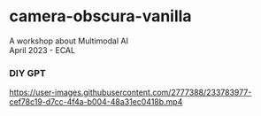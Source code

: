 # camera-obscura-vanilla

A workshop about Multimodal AI \
April 2023 - ECAL

### DIY GPT

https://user-images.githubusercontent.com/2777388/233783977-cef78c19-d7cc-4f4a-b004-48a31ec0418b.mp4
